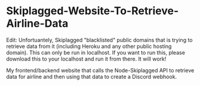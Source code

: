 # Skiplagged-Website-To-Retrieve-Airline-Data

Edit: Unfortuantely, Skiplagged "blacklisted" public domains that is trying to retrieve data from it (including Heroku and any other public hosting domain). This can only be run in localhost.
If you want to run this, please download this to your localhost and run it from there. It will work!

My frontend/backend website that calls the Node-Skiplagged API to retrieve data for airline and then using that data to create a Discord webhook. 
